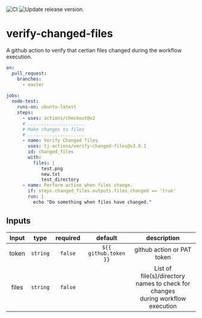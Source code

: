 ![CI](https://github.com/tj-actions/verify-changed-files/workflows/CI/badge.svg)
![Update release version.](https://github.com/tj-actions/verify-changed-files/workflows/Update%20release%20version./badge.svg)

# verify-changed-files
A github action to verify that certian files changed during the workflow execution.

```yaml
on:
  pull_request:
    branches:
      - master
  
jobs:
  node-test:
    runs-on: ubuntu-latest
    steps:
      - uses: actions/checkout@v2
      # .....................
      # Make changes to files
      # .....................
      - name: Verify Changed files
        uses: tj-actions/verify-changed-files@v3.0.1
        id: changed_files
        with:
          files: |
             test.png
             new.txt
             test_directory
      - name: Perform action when files change.
        if: steps.changed_files.outputs.files_changed == 'true'
        run: |
          echo "Do something when files have changed."

```


## Inputs

|   Input       |    type     |  required      |  default                      |  description               |
|:-------------:|:-----------:|:--------------:|:-----------------------------:|:--------------------------:|
| token         |  `string`   |    `false`     | `${{ github.token }}`  <br/>  | github action or PAT token |
| files         |  `string`   |    `false`     |                               | List of <br/> file(s)/directory names to check for changes <br/> during workflow execution |
